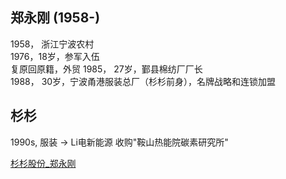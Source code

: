 ## 郑永刚 (1958-)  
1958， 浙江宁波农村        
1976，18岁，参军入伍    
      复原回原籍，外贸
1985， 27岁，鄞县棉纺厂厂长   
1988， 30岁，宁波甬港服装总厂（杉杉前身），名牌战略和连锁加盟         


## 杉杉
1990s, 服装   -> Li电新能源
收购"鞍山热能院碳素研究所"

[杉杉股份_郑永刚](https://mp.weixin.qq.com/s?__biz=MzIyMzEzMTU2OA==&mid=2649108519&idx=1&sn=4fcf7b1802f9a207b508ca2948b03181&chksm=f03072f8c747fbee9179e561dbef59c213ed460c25522ed1d69030ee12c02f5b9aeb56bb4205&mpshare=1&scene=1&srcid=1118je2V28dYi4lgNQCaJFkp&sharer_sharetime=1605874458151&sharer_shareid=fd4e089cccc9c87fc598f4e238b1687f&exportkey=AjMp%2B8M0sY%2FLwFj1bpH7WbM%3D&pass_ticket=hpc84L4mIXULUwzmtDzAgcV6lOH6%2FVVWcK1ZGW9F%2FYYNY5ps4OblQf9KqRj93t70&wx_header=0#rd)
